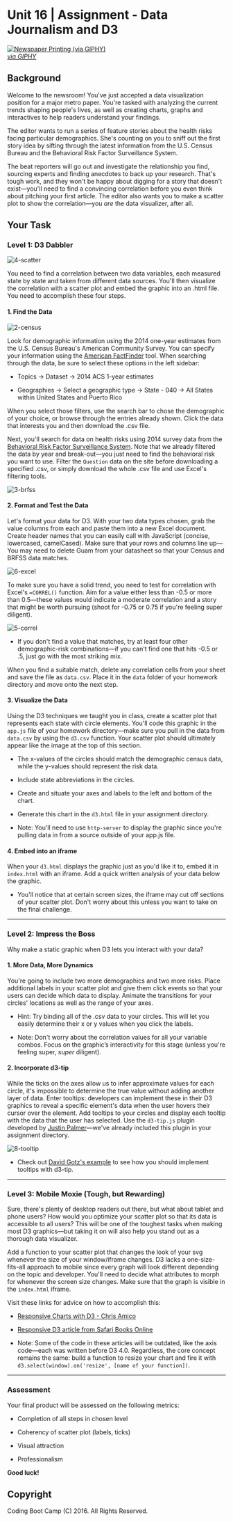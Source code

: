 # Unit 16 | Assignment - Data Journalism and D3

<a target='_blank' href="https://giphy.com/gifs/newspaper-press-v2xIous7mnEYg"><img alt='Newspaper Printing (via GIPHY)' src="http://i.giphy.com/v2xIous7mnEYg.gif" /> <br><em>via GIPHY</em></a>

## Background

Welcome to the newsroom! You've just accepted a data visualization position for a major metro paper. You're tasked with analyzing the current trends shaping people's lives, as well as creating charts, graphs and interactives to help readers understand your findings.

The editor wants to run a series of feature stories about the health risks facing particular demographics. She's counting on you to sniff out the first story idea by sifting through the latest information from the U.S. Census Bureau and the Behavioral Risk Factor Surveillance System.

The beat reporters will go out and investigate the relationship you find, sourcing experts and finding anecdotes to back up your research. That's tough work, and they won't be happy about digging for a story that doesn't exist—you'll need to find a convincing correlation before you even think about pitching your first article. The editor also wants you to make a scatter plot to show the correlation—you _are_ the data visualizer, after all.

## Your Task

### Level 1: D3 Dabbler

![4-scatter](Images/4-scatter.jpg)

You need to find a correlation between two data variables, each measured state by state and taken from different data sources. You'll then visualize the correlation with a scatter plot and embed the graphic into an .html file. You need to accomplish these four steps.

#### 1. Find the Data

![2-census](Images/2-census.jpg)

Look for demographic information using the 2014 one-year estimates from the U.S. Census Bureau's American Community Survey. You can specify your information using the [American FactFinder](http://factfinder.census.gov/faces/nav/jsf/pages/searchresults.xhtml) tool. When searching through the data, be sure to select these options in the left sidebar:

* Topics -> Dataset -> 2014 ACS 1-year estimates

* Geographies -> Select a geographic type -> State - 040 -> All States within United States and Puerto Rico

When you select those filters, use the search bar to chose the demographic of your choice, or browse through the entries already shown. Click the data that interests you and then download the .csv file.

Next, you'll search for data on health risks using 2014 survey data from the [Behavioral Risk Factor Surveillance System](https://chronicdata.cdc.gov/Behavioral-Risk-Factors/BRFSS-2014-Overall/5ra3-ixqq). Note that we already filtered the data by year and break-out—you just need to find the behavioral risk you want to use. Filter the `Question` data on the site before downloading a specified .csv, or simply download the whole .csv file and use Excel's filtering tools.

![3-brfss](Images/3-brfss.jpg)

#### 2. Format and Test the Data

Let's format your data for D3. With your two data types chosen, grab the value columns from each and paste them into a new Excel document. Create header names that you can easily call with JavaScript (concise, lowercased, camelCased). Make sure that your rows and columns line up—You may need to delete Guam from your datasheet so that your Census and BRFSS data matches.

![6-excel](Images/6-excel.jpg)

To make sure you have a solid trend, you need to test for correlation with Excel's `=CORREL()` function. Aim for a value either less than -0.5 or more than 0.5—these values would indicate a moderate correlation and a story that might be worth pursuing (shoot for -0.75 or 0.75 if you're feeling super diligent).

![5-correl](Images/5-correl.jpg)

* If you don't find a value that matches, try at least four other demographic-risk combinations—if you can't find one that hits -0.5 or .5, just go with the most striking mix.

When you find a suitable match, delete any correlation cells from your sheet and save the file as `data.csv`. Place it in the `data` folder of your homework directory and move onto the next step.

#### 3. Visualize the Data

Using the D3 techniques we taught you in class, create a scatter plot that represents each state with circle elements. You'll code this graphic in the `app.js` file of your homework directory—make sure you pull in the data from `data.csv` by using the `d3.csv` function. Your scatter plot should ultimately appear like the image at the top of this section.

* The x-values of the circles should match the demographic census data, while the y-values should represent the risk data.

* Include state abbreviations in the circles.

* Create and situate your axes and labels to the left and bottom of the chart.

* Generate this chart in the `d3.html` file in your assignment directory.

* Note: You'll need to use `http-server` to display the graphic since you're pulling data in from a source outside of your app.js file.

#### 4. Embed into an iframe

When your `d3.html` displays the graphic just as you'd like it to, embed it in `index.html` with an iframe. Add a quick written analysis of your data below the graphic.

* You'll notice that at certain screen sizes, the iframe may cut off sections of your scatter plot. Don't worry about this unless you want to take on the final challenge.

- - -

### Level 2: Impress the Boss

Why make a static graphic when D3 lets you interact with your data?


#### 1. More Data, More Dynamics

You're going to include two more demographics and two more risks. Place additional labels in your scatter plot and give them click events so that your users can decide which data to display. Animate the transitions for your circles' locations as well as the range of your axes.

* Hint: Try binding all of the .csv data to your circles. This will let you easily determine their x or y values when you click the labels.

* Note: Don't worry about the correlation values for all your variable combos. Focus on the graphic’s interactivity for this stage (unless you're feeling super, _super_ diligent).

#### 2. Incorporate d3-tip

While the ticks on the axes allow us to infer approximate values for each circle, it's impossible to determine the true value without adding another layer of data. Enter tooltips: developers can implement these in their D3 graphics to reveal a specific element's data when the user hovers their cursor over the element. Add tooltips to your circles and display each tooltip with the data that the user has selected. Use the `d3-tip.js` plugin developed by [Justin Palmer](https://github.com/Caged)—we've already included this plugin in your assignment directory.

![8-tooltip](Images/8-tooltip.gif)

* Check out [David Gotz's example](https://bl.ocks.org/davegotz/bd54b56723c154d25eedde6504d30ad7) to see how you should implement tooltips with d3-tip.

- - -

### Level 3: Mobile Moxie (Tough, but Rewarding)


Sure, there's plenty of desktop readers out there, but what about tablet and phone users? How would you optimize your scatter plot so that its data is accessible to all users? This will be one of the toughest tasks when making most D3 graphics—but taking it on will also help you stand out as a thorough data visualizer.

Add a function to your scatter plot that changes the look of your svg whenever the size of your window/iframe changes. D3 lacks a one-size-fits-all approach to mobile since every graph will look different depending on the topic and developer. You'll need to decide what attributes to morph for whenever the screen size changes. Make sure that the graph is visible in the `index.html` iframe.

Visit these links for advice on how to accomplish this:

* [Responsive Charts with D3 - Chris Amico](http://eyeseast.github.io/visible-data/2013/08/28/responsive-charts-with-d3/)

* [Responsive D3 article from Safari Books Online](https://www.safaribooksonline.com/blog/2014/02/17/building-responsible-visualizations-d3-js/)

* Note: Some of the code in these articles will be outdated, like the axis code—each was written before D3 4.0. Regardless, the core concept remains the same: build a function to resize your chart and fire it with `d3.select(window).on('resize', [name of your function])`.

- - -

### Assessment

Your final product will be assessed on the following metrics:

* Completion of all steps in chosen level

* Coherency of scatter plot (labels, ticks)

* Visual attraction

* Professionalism

**Good luck!**

## Copyright

Coding Boot Camp (C) 2016. All Rights Reserved.
